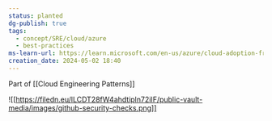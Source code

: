 ```yaml
---
status: planted
dg-publish: true
tags:
  - concept/SRE/cloud/azure
  - best-practices
ms-learn-url: https://learn.microsoft.com/en-us/azure/cloud-adoption-framework/scenarios/github-velocity/#cloud-pattern-components-and-best-practices
creation_date: 2024-05-02 18:40
---
```

Part of [[Cloud Engineering Patterns]]

![[https://filedn.eu/lLCDT28fW4ahdtipln72iIF/public-vault-media/images/github-security-checks.png]]
